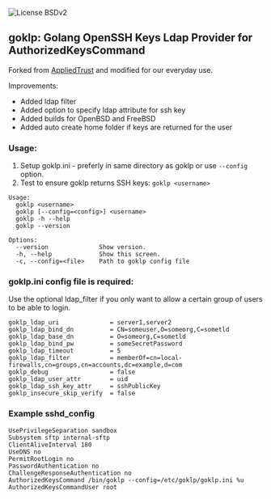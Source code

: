 ![License BSDv2](https://img.shields.io/badge/license-BSDv2-brightgreen.svg)

## goklp: Golang OpenSSH Keys Ldap Provider for AuthorizedKeysCommand
Forked from [AppliedTrust](https://github.com/AppliedTrust/goklp) and modified for our everyday use.

Improvements:
 - Added ldap filter
 - Added option to specify ldap attribute for ssh key
 - Added builds for OpenBSD and FreeBSD
 - Added auto create home folder if keys are returned for the user

### Usage:
1. Setup goklp.ini - preferly in same directory as goklp or use `--config` option.
2. Test to ensure goklp returns SSH keys: `goklp <username>`

```
Usage:
  goklp <username>
  goklp [--config=<config>] <username>
  goklp -h --help
  goklp --version

Options:
  --version              Show version.
  -h, --help             Show this screen.
  -c, --config=<file>    Path to goklp config file
```

### goklp.ini config file is required:
Use the optional ldap_filter if you only want to allow a certain group of users to be able to login.

```
goklp_ldap_uri              = server1,server2
goklp_ldap_bind_dn          = CN=someuser,O=someorg,C=sometld
goklp_ldap_base_dn          = O=someorg,C=sometld
goklp_ldap_bind_pw          = someSecretPassword
goklp_ldap_timeout          = 5
goklp_ldap_filter           = memberOf=cn=local-firewalls,cn=groups,cn=accounts,dc=example,d=com
goklp_debug                 = false
goklp_ldap_user_attr        = uid
goklp_ldap_ssh_key_attr     = sshPublicKey
goklp_insecure_skip_verify  = false
```

### Example sshd_config

```
UsePrivilegeSeparation sandbox
Subsystem sftp internal-sftp
ClientAliveInterval 180
UseDNS no
PermitRootLogin no
PasswordAuthentication no
ChallengeResponseAuthentication no
AuthorizedKeysCommand /bin/goklp --config=/etc/goklp/goklp.ini %u
AuthorizedKeysCommandUser root
```
